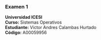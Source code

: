 ### Examen 1
**Universidad ICESI**  
**Curso:** Sistemas Operativos  
**Estudiante:** Victor Andres Calambas Hurtado  
**Código:** A00059956  
